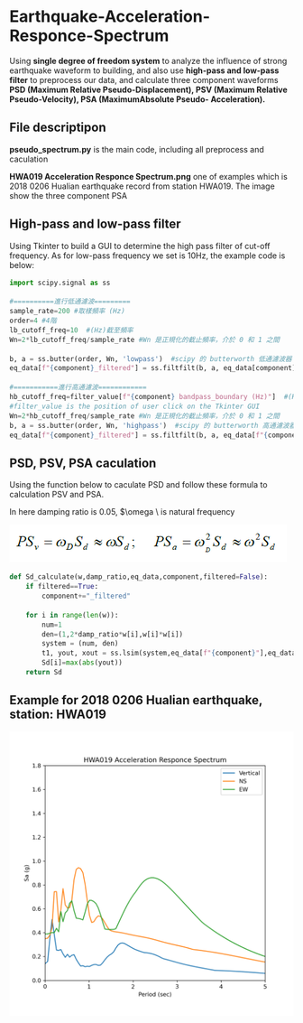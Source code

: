 # Earthquake-Acceleration-Responce-Spectrum

Using **single degree of freedom system** to analyze the influence of strong earthquake waveform to building, and also use **high-pass and low-pass filter** to preprocess our data, and calculate three component waveforms **PSD (Maximum Relative Pseudo-Displacement), PSV (Maximum Relative Pseudo-Velocity), PSA (MaximumAbsolute Pseudo- Acceleration).**

## File descriptipon

**pseudo_spectrum.py** is the main code, including all preprocess and caculation

**HWA019 Acceleration Responce Spectrum.png** one of examples which is 2018 0206 Hualian earthquake record from station HWA019. The image show the three component PSA

## High-pass and low-pass filter

Using Tkinter to build a GUI to determine the high pass filter of cut-off frequency. As for low-pass frequency we set is 10Hz, the example code is below:

```python
import scipy.signal as ss

#==========進行低通濾波=========
sample_rate=200 #取樣頻率 (Hz)
order=4 #4階
lb_cutoff_freq=10  #(Hz)截至頻率
Wn=2*lb_cutoff_freq/sample_rate #Wn 是正規化的截止頻率，介於 0 和 1 之間

b, a = ss.butter(order, Wn, 'lowpass')  #scipy 的 butterworth 低通濾波器 
eq_data[f"{component}_filtered"] = ss.filtfilt(b, a, eq_data[component])

#===========進行高通濾波============
hb_cutoff_freq=filter_value[f"{component} bandpass_boundary (Hz)"]  #(Hz)截至頻率
#filter_value is the position of user click on the Tkinter GUI
Wn=2*hb_cutoff_freq/sample_rate #Wn 是正規化的截止頻率，介於 0 和 1 之間
b, a = ss.butter(order, Wn, 'highpass')  #scipy 的 butterworth 高通濾波器 
eq_data[f"{component}_filtered"] = ss.filtfilt(b, a, eq_data[f"{component}_filtered"])
```

## PSD, PSV, PSA caculation
Using the function below to caculate PSD and follow these formula to calculation PSV and PSA.

In here damping ratio is 0.05, $\omega \ is natural frequency

![image](https://github.com/JasonChang0320/Earthquake-Acceleration-Responce-Spectrum/blob/main/formula%20image.png)


```python
def Sd_calculate(w,damp_ratio,eq_data,component,filtered=False):
    if filtered==True:
        component+="_filtered"

    for i in range(len(w)):
        num=1
        den=(1,2*damp_ratio*w[i],w[i]*w[i])
        system = (num, den)
        t1, yout, xout = ss.lsim(system,eq_data[f"{component}"],eq_data["Time"])
        Sd[i]=max(abs(yout))
    return Sd
```
  

## Example for 2018 0206 Hualian earthquake, station: HWA019

![image](https://github.com/JasonChang0320/Earthquake-Acceleration-Responce-Spectrum/blob/main/HWA019%20Acceleration%20Responce%20Spectrum.png)
